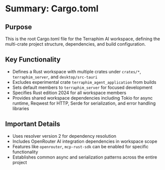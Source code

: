 # Summary: Cargo.toml

## Purpose
This is the root Cargo.toml file for the Terraphim AI workspace, defining the multi-crate project structure, dependencies, and build configuration.

## Key Functionality
- Defines a Rust workspace with multiple crates under `crates/*`, `terraphim_server`, and `desktop/src-tauri`
- Excludes experimental crate `terraphim_agent_application` from builds
- Sets default members to `terraphim_server` for focused development
- Specifies Rust edition 2024 for all workspace members
- Provides shared workspace dependencies including Tokio for async runtime, Reqwest for HTTP, Serde for serialization, and error handling libraries

## Important Details
- Uses resolver version 2 for dependency resolution
- Includes OpenRouter AI integration dependencies in workspace scope
- Features like `openrouter`, `mcp-rust-sdk` can be enabled for specific functionality
- Establishes common async and serialization patterns across the entire project